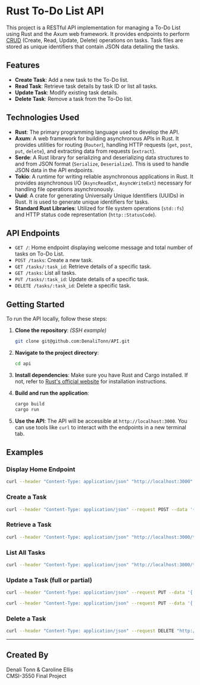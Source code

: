 # Rust To-Do List API

This project is a RESTful API implementation for managing a To-Do List using Rust and the Axum web framework. It provides endpoints to perform [CRUD](https://www.codecademy.com/article/what-is-crud) (Create, Read, Update, Delete) operations on tasks. Task files are stored as unique identifiers that contain JSON data detailing the tasks.

## Features

- **Create Task**: Add a new task to the To-Do list.
- **Read Task**: Retrieve task details by task ID or list all tasks.
- **Update Task**: Modify existing task details.
- **Delete Task**: Remove a task from the To-Do list.

## Technologies Used

- **Rust**: The primary programming language used to develop the API.
- **Axum**: A web framework for building asynchronous APIs in Rust. It provides utilities for routing (`Router`), handling HTTP requests (`get`, `post`, `put`, `delete`), and extracting data from requests (`extract`).
- **Serde**: A Rust library for serializing and deserializing data structures to and from JSON format (`Serialize`, `Deserialize`). This is used to handle JSON data in the API endpoints.
- **Tokio**: A runtime for writing reliable asynchronous applications in Rust. It provides asynchronous I/O (`AsyncReadExt`, `AsyncWriteExt`) necessary for handling file operations asynchronously.
- **Uuid**: A crate for generating Universally Unique Identifiers (UUIDs) in Rust. It is used to generate unique identifiers for tasks.
- **Standard Rust Libraries**: Utilized for file system operations (`std::fs`) and HTTP status code representation (`http::StatusCode`).

## API Endpoints

- `GET /`: Home endpoint displaying welcome message and total number of tasks on To-Do List.
- `POST /tasks`: Create a new task.
- `GET /tasks/:task_id`: Retrieve details of a specific task.
- `GET /tasks`: List all tasks.
- `PUT /tasks/:task_id`: Update details of a specific task.
- `DELETE /tasks/:task_id`: Delete a specific task.

## Getting Started

To run the API locally, follow these steps:

1. **Clone the repository**:
   *(SSH example)*
   ```bash
   git clone git@github.com:DenaliTonn/API.git
   ```

3. **Navigate to the project directory**:
   ```bash
   cd api
   ```

4. **Install dependencies**:
   Make sure you have Rust and Cargo installed. If not, refer to [Rust's official website](https://www.rust-lang.org/) for installation instructions.
   
5. **Build and run the application**:
   ```bash
   cargo build
   cargo run
   ```

6. **Use the API**:
   The API will be accessible at `http://localhost:3000`. You can use tools like `curl` to interact with the endpoints in a new terminal tab.

## Examples

### Display Home Endpoint
```bash
curl --header "Content-Type: application/json" "http://localhost:3000"
```

### Create a Task
```bash
curl --header "Content-Type: application/json" --request POST --data '{ "name": "Buy ice cream", "priority": "low", "details": "Out of ice cream. Need to go shopping." }' "http://localhost:3000/tasks"
```

### Retrieve a Task
```bash
curl --header "Content-Type: application/json" "http://localhost:3000/tasks/cb733f50-396c-4d0e-9848-3d4203a6245f.json"
```

### List All Tasks
```bash
curl --header "Content-Type: application/json" "http://localhost:3000/tasks"
```

### Update a Task (full or partial)
```bash
curl --header "Content-Type: application/json" --request PUT --data '{ "name": "Buy LOTS of ice cream", "priority": "low", "details": "Out of ice cream!!" }' "http://localhost:3000/tasks/cb733f50-396c-4d0e-9848-3d4203a6245f.json"
```
```bash
curl --header "Content-Type: application/json" --request PUT --data '{ "name": "Buy Ben and Jerry'\''s ice cream" }' "http://localhost:3000/tasks/cb733f50-396c-4d0e-9848-3d4203a6245f.json"
```

### Delete a Task
```bash
curl --header "Content-Type: application/json" --request DELETE "http://localhost:3000/tasks/cb733f50-396c-4d0e-9848-3d4203a6245f.json"
```
---
## Created By

Denali Tonn & Caroline Ellis <br />
CMSI-3550 Final Project <br />
